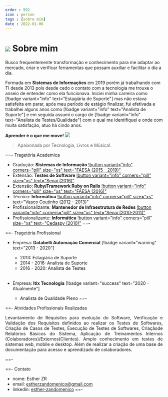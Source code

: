 ```yaml
---
order : 992
icon : person
tags : [sobre mim]
date : 2022-01-06
---
```


# ![](../img/EstherC80.png) Sobre mim
Busco frequentemente transformação e conhecimento para me adaptar ao mercado, criar e verificar ferramentas que possam auxiliar e facilitar o dia a dia.

Formada em **Sistemas de Informações** em 2019 porém já trabalhando com TI desde 2013 pois desde cedo o contato com a tecnologia me trouxe o anseio de entender como ela funcionava. Iniciei minha carreira como [!badge variant="info" text="Estagiária de Suporte"] mas não estava satisfeita em parar, após meu período de estágio finalizar, fui efetivada e trabalhei alguns anos como [!badge variant="info" text="Analista de Suporte"] e em seguida assumi o cargo de [!badge variant="info" text="Analista de Testes/Qualidade"] com o qual me identifiquei e onde com muita satisfação, atuo há cindo anos.

**Aprender é o que me move!** 
![](../img/barra.png)


>Apaixonada por Tecnologia, Livros e Música!.


==- Tragetória Academica
  - Gradução: **Sistemas de Informação** [!button variant="info" corners="pill"  size="xs" text="FAESA (2015 - 2019)"](https://www.faesa.br/)
  - Extensão: **Testes de Software** [!button variant="info" corners="pill"  size="xs" text="Senai (2016)"](https://senaies.com.br/)
  - Extensão: **Ruby/Framework Ruby on Rails** [!button variant="info" corners="pill"  size="xs" text="FAESA (2016)"](https://www.faesa.br/)
  - Técnico:  **Informática** [!button variant="info" corners="pill"  size="xs" text="Vasco Coutinho (2012 - 2013)"](https://ceetvascocoutinho.com.br/site/home/)
  - Profissionalizante: **Mantenedor de Infraestrutura de Redes** [!button variant="info" corners="pill"  size="xs" text="Senai (2010-2011)"](https://senaies.com.br/)
  - Profissionalizante: **Informática** [!button variant="info" corners="pill"  size="xs" text="Cedaspy (2010)"](https://www.cedaspy.com.br/)
==-

==- Tragetória Profissional
  - Empresa: **Databelli Automação Comercial** [!badge variant="warning" text="2013 - 2020"]
	- 2013: Estagiária de Suporte
	- 2014 - 2016: Analista de Suporte
	- 2016 - 2020: Analista de Testes
	
	<br>
	
  - Empresa: **Itix Tecnologia** [!badge variant="success" text="2020 - Atualmente"]
	- Analista de Qualidade Pleno
==-


==- Atividades Profissionais Realizadas
<p style="text-align: justify;">Levantamento de Requisitos para evolução do Software, Verificação e Validação dos Requisitos definidos ao realizar os Testes de Softwares, Criação de Casos de Testes, Execução de Testes de Softwares, Criaçãode Relatórios Básicos do Sistema, Aplicação de Treinamentos Internos  (Colaboradores)/Externos(Clientes).
Amplo conhecimento em testes de sistemas web, mobile e desktop.
Além de realizar a criação de uma base de documentação para acesso e aprendizado de colaboradores. </p>
==-


==- Contato
  - nome: Esther ZR
  - email: estherzandomenico@gmail.com
  - linkedin: [esther-zandomenico](https://www.linkedin.com/in/esther-zandomenico/)
==-